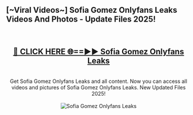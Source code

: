 <h2>[~Viral Videos~] Sofia Gomez Onlyfans Leaks Videos And Photos - Update Files 2025!</h2>
<br>
<div align="center">
<h2><a href="https://top-ai-tools.click/QrbHav" rel="nofollow">🔴 CLICK HERE 🌐==►► Sofia Gomez Onlyfans Leaks</a></h2>
<br>
Get Sofia Gomez Onlyfans Leaks and all content. Now you can access all videos and pictures of Sofia Gomez Onlyfans Leaks. New Updated Files 2025!
<br>
<br>
<a href="https://top-ai-tools.click/QrbHav" rel="nofollow" data-target="animated-image.originalLink"><img src="https://i.ibb.co.com/WyWwxjT/player-gif2.gif" alt="Sofia Gomez Onlyfans Leaks" style="max-width: 100%; display: inline-block;" data-target="animated-image.originalImage"></a>
</div>
<br>